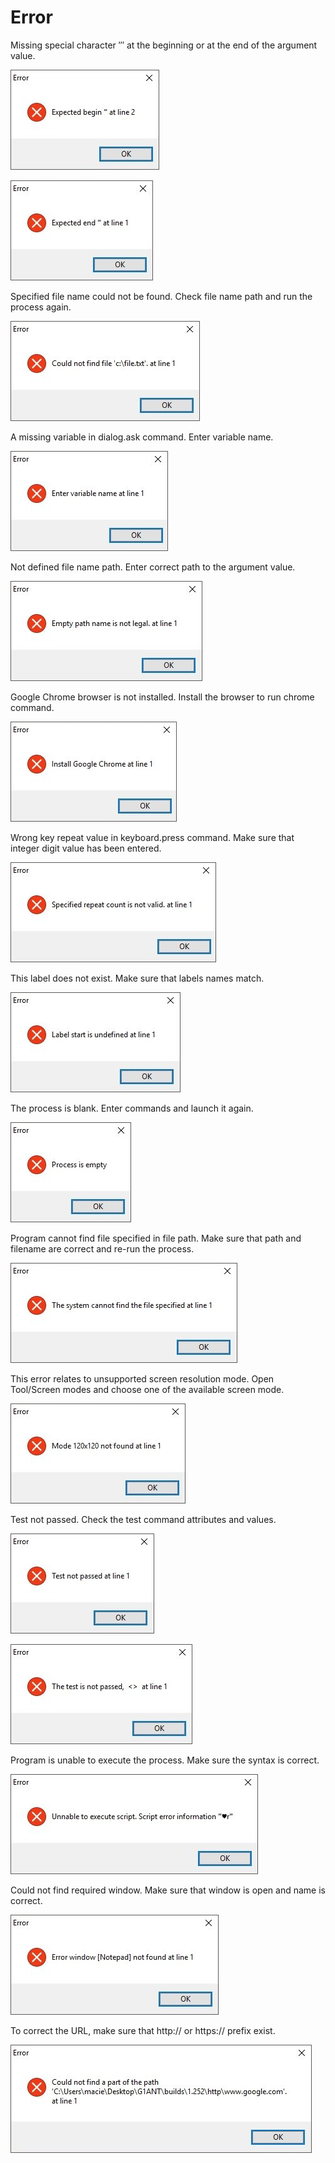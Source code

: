 # Error

Missing special character ‴ at the beginning or at the end of the argument value.

![alt text](https://github.com/G1ANT-Robot/G1ANT.Manual/blob/master/User-Interface/Images/error1.jpg)

![alt text](https://github.com/G1ANT-Robot/G1ANT.Manual/blob/master/User-Interface/Images/error2.jpg)

Specified file name could not be found. Check file name path and run the process again.

![alt text](https://github.com/G1ANT-Robot/G1ANT.Manual/blob/master/User-Interface/Images/error3.jpg)

A missing variable in dialog.ask command. Enter variable name.

![alt text](https://github.com/G1ANT-Robot/G1ANT.Manual/blob/master/User-Interface/Images/error4.jpg)

Not defined file name path. Enter correct path to the argument value.

![alt text](https://github.com/G1ANT-Robot/G1ANT.Manual/blob/master/User-Interface/Images/error5.jpg)

Google Chrome browser is not installed. Install the browser to run chrome command.

![alt text](https://github.com/G1ANT-Robot/G1ANT.Manual/blob/master/User-Interface/Images/error6.jpg)

Wrong key repeat value in keyboard.press command. Make sure that integer digit value has been entered.

![alt text](https://github.com/G1ANT-Robot/G1ANT.Manual/blob/master/User-Interface/Images/error7.jpg)

This label does not exist. Make sure that labels names match.

![alt text](https://github.com/G1ANT-Robot/G1ANT.Manual/blob/master/User-Interface/Images/error8.jpg)

The process is blank. Enter commands and launch it again.

![alt text](https://github.com/G1ANT-Robot/G1ANT.Manual/blob/master/User-Interface/Images/error9.jpg)

Program cannot find file specified in file path. Make sure that path and filename are correct and re-run the process.

![alt text](https://github.com/G1ANT-Robot/G1ANT.Manual/blob/master/User-Interface/Images/error10.jpg)

This error relates to unsupported screen resolution mode. Open Tool/Screen modes and choose one of the available screen mode.

![alt text](https://github.com/G1ANT-Robot/G1ANT.Manual/blob/master/User-Interface/Images/error11.jpg)

Test not passed. Check the test command attributes and values.

 ![alt text](https://github.com/G1ANT-Robot/G1ANT.Manual/blob/master/User-Interface/Images/error12.jpg)
 
 ![alt text](https://github.com/G1ANT-Robot/G1ANT.Manual/blob/master/User-Interface/Images/error13.jpg)

Program is unable to execute the process. Make sure the syntax is correct.

![alt text](https://github.com/G1ANT-Robot/G1ANT.Manual/blob/master/User-Interface/Images/error14.jpg)

Could not find required window. Make sure that window is open and name is correct.

![alt text](https://github.com/G1ANT-Robot/G1ANT.Manual/blob/master/User-Interface/Images/error15.jpg)

To correct the URL, make sure that http:// or https:// prefix exist.

![alt text](https://github.com/G1ANT-Robot/G1ANT.Manual/blob/master/User-Interface/Images/error16.jpg)
